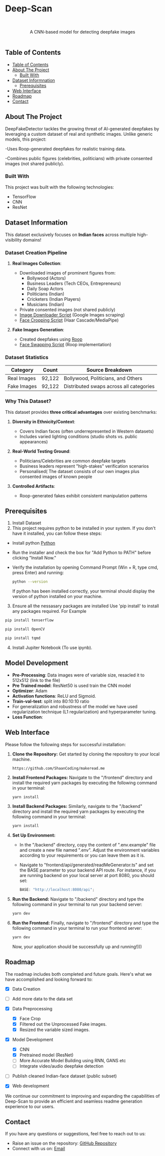 # Deep-Scan
<br/>
<div align="center">
<a href="https://github.com/SrivatsaRavindra/Deep-Scan">
</a>
<p align="center">
A CNN-based model for detecting deepfake images
<br/>
<br/>
</p>
</div>

## Table of Contents

- [Table of Contents](#table-of-contents)
- [About The Project](#about-the-project)
  - [Built With](#built-with)
- [Dataset Informnation](#dataset-information)
  - [Prerequisites](#prerequisites)
- [Web Interface](#web-interface)
- [Roadmap](#roadmap)
- [Contact](#contact)


## About The Project

DeepFakeDetector tackles the growing threat of AI-generated deepfakes by leveraging a custom dataset of real and synthetic images. Unlike generic models, this project:

-Uses Roop-generated deepfakes for realistic training data.

-Combines public figures (celebrities, politicians) with private consented images (not shared publicly).

### Built With

This project was built with the following technologies:

- TensorFlow
- CNN
- ResNet

## Dataset Information
This dataset exclusively focuses on **Indian faces** across multiple high-visibility domains!
### Dataset Creation Pipeline
1. **Real Images Collection**:
   - Downloaded images of prominent figures from:
     - Bollywood (Actors)
     - Business Leaders (Tech CEOs, Entrepreneurs)
     - Daily Soap Actors
     - Politicians (Indian)
     - Cricketers (Indian Players)
     - Musicians (Indian)
   - Private consented images (not shared publicly)
   - [Image Downloader Script](Download_Real_Images.py) (Google Images scraping)
   - [Face Cropping Script](Face_Crop.ipynb) (Haar Cascade/MediaPipe)

2. **Fake Images Generation**:
   - Created deepfakes using [Roop](https://github.com/s0md3v/roop)
   - [Face Swapping Script](Roop_Face_Swap(Fake_Images).py) (Roop implementation)

### Dataset Statistics
| Category       | Count | Source Breakdown          |
|----------------|-------|---------------------------|
| Real Images    | 92,122| Bollywood, Politicians, and Others |
| Fake Images    | 92,122| Distributed swaps across all categories|

### Why This Dataset?
This dataset provides **three critical advantages** over existing benchmarks:

1. **Diversity in Ethnicity/Context**:
   - Covers Indian faces (often underrepresented in Western datasets)
   - Includes varied lighting conditions (studio shots vs. public appearances)

2. **Real-World Testing Ground**:
   - Politicians/Celebrities are common deepfake targets
   - Business leaders represent "high-stakes" verification scenarios
   - Personalised( The dataset consists of our own images plus consented images of known people

3. **Controlled Artifacts**:
   - Roop-generated fakes exhibit consistent manipulation patterns


## Prerequisites
1. Install Dataset 
2. This project requires python to be installed in your system. If you don&#39;t have it installed, you can follow these steps:

- Install python [Python](https://www.python.org/downloads/)
- Run the installer and check the box for "Add Python to PATH" before clicking "Install Now."
- Verify the installation by opening Command Prompt (Win + R, type cmd, press Enter) and running:
  
  ```sh
  python --version
  ```

  If python has been installed correctly, your terminal should display the version of python installed on your machine.
3. Ensure all the nessasary packages are installed
  Use 'pip install' to install any packages required. For Example
  ```sh
  pip install tenserflow
  ```
  ```sh
  pip install OpenCV
  ```
  ```sh
  pip install tqmd
  ```
4. Install Jupiter Notebook (To use ipynb).
  
## Model Development 

- **Pre-Processing**: Data images were of variable size, resacled it to 512x512 (link to the file)
- **Pre Trained model**: ResNet50 is used train the CNN model
- **Optimizer**: Adam
- **Activation functions**: ReLU and Sigmoid.
- **Train-val-test**: split into 80:10:10 ratio
- For generalization and robustness of the model we have used regularization technique (L1 regularization) and hyperparameter tuning.
- **Loss Function**:



## Web Interface 

Please follow the following steps for successful installation:

1. **Clone the Repository:** Get started by cloning the repository to your local machine.

   ```
   https://github.com/ShaanCoding/makeread.me
   ```

2. **Install Frontend Packages:** Navigate to the &quot;/frontend&quot; directory and install the required yarn packages by executing the following command in your terminal:

   ```sh
   yarn install
   ```

3. **Install Backend Packages:** Similarly, navigate to the &quot;/backend&quot; directory and install the required yarn packages by executing the following command in your terminal:

   ```sh
   yarn install
   ```

4. **Set Up Environment:**

   - In the &quot;/backend&quot; directory, copy the content of &quot;.env.example&quot; file and create a new file named &quot;.env&quot;. Adjust the environment variables according to your requirements or you can leave them as it is.

   - Navigate to &quot;frontend/api/generated/readMeGenerator.ts&quot; and set the BASE parameter to your backend API route. For instance, if you are running backend on your local server at port 8080, you should set:

     ```javascript
     BASE: "http://localhost:8080/api";
     ```

5. **Run the Backend:** Navigate to &quot;/backend&quot; directory and type the following command in your terminal to run your backend server:

   ```sh
   yarn dev
   ```

6. **Run the Frontend:** Finally, navigate to &quot;/frontend&quot; directory and type the following command in your terminal to run your frontend server:

   ```sh
   yarn dev
   ```

   Now, your application should be successfully up and running!)))

## Roadmap

The roadmap includes both completed and future goals. Here&#39;s what we have accomplished and looking forward to:

- [x] Data Creation
- [ ] Add more data to the data set
- [x] Data Preprocessing
  - [x] Face Crop
  - [x] Filtered out the Unprocessed Fake images.
  - [x] Resized the variable sized images.
- [x] Model Development
  - [x] CNN
  - [x] Pretrained model (ResNet)
  - [ ] More Accurate Model Building using RNN, GANS etc
  - [ ] Integrate video/audio deepfake detection
- [ ] Publish cleaned Indian-face dataset (public subset)
- [x] Web development
    

We continue our commitment to improving and expanding the capabilities of Deep-Scan to provide an efficient and seamless readme generation experience to our users.



## Contact

If you have any questions or suggestions, feel free to reach out to us:

- Raise an issue on the repository: [GitHub Repository](https://github.com/SrivatsaRavindra/Deep-Scan)
- Connect with us on: [Email](srivatsaravindra04@gmail.com)

